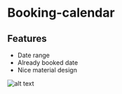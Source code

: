 # Booking-calendar

## Features
 - Date range 
 - Already booked date 
 - Nice material design

![alt text](https://github.com/azizcse/booking-calendar/blob/master/screen/Screenshot_20180902-235850.png)
